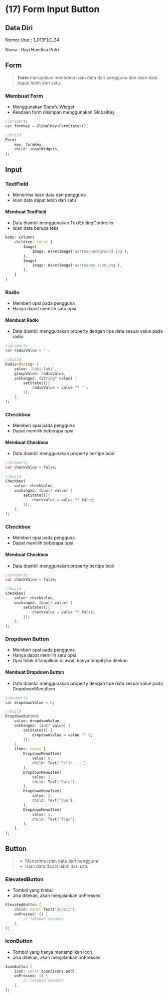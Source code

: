 # (17) Form Input Button
## Data Diri
Nomor Urut : 1_019FLC_34

Nama : Rayi Handiva Putri

## Form
> **Form** merupakan menerima isian data dari pengguna dan Isian data dapat lebih dari satu.

### Membuat Form
- Menggunakan StatefulWidget
- Keadaan form disimpan menggunakan GlobalKey<FormState>
```dart
//property
var formkey = GlobalKey<FormState>();

//build
Form(
    key: formKey,
    child: inputWidgets,
);
```

## Input
### TextField
- Menerima isian data dari pengguna
- Isian data dapat lebih dari satu

#### Membuat TextField
- Data diambil menggunakan TextEditingController
- Isian data berupa teks
```dart
body: Column(
    children: const [
        Image(
            image: AssetImage('asstes/background.jpg'),
        ),
        Image(
            image: AssetImage('asstes/my_icon.png'),
        ),
    ]
)
```

### Radio
- Memberi opsi pada pengguna
- Hanya dapat memilih satu opsi

#### Membuat Radio
- Data diambil menggunakan property dengan tipe data sesuai value pada radio 
```dart
//property
var radioValue = '';

//build
Radio<String> (
    value: 'Laki-laki',
    groupValue: radioValue,
    onChanged: (String? value) {
        setState((){
            radioValue = value ?? '';
        });
    },
);
```

### Checkbox
- Memberi opsi pada pengguna
- Dapat memilih beberapa opsi

#### Membuat Checkbox
- Data diambil menggunakan property bertipe bool
```dart
//property
var checkValue = false;

//build
Checkbox(
    value: checkValue,
    onchanged: (bool? value) {
        setState((){
            checkValue = value ?? false;
        });
    },
);
```

### Checkbox
- Memberi opsi pada pengguna
- Dapat memilih beberapa opsi

#### Membuat Checkbox
- Data diambil menggunakan property bertipe bool
```dart
//property
var checkValue = false;

//build
Checkbox(
    value: checkValue,
    onchanged: (bool? value) {
        setState((){
            checkValue = value ?? false;
        });
    },
);
```

### Dropdown Button
- Memberi opsi pada pengguna
- Hanya dapat memilih satu opsi
- Opsi tidak ditampilkan di awal, hanya tampil jika ditekan

#### Membuat Dropdown Button
- Data diambil menggunakan property dengan tipe data sesuai value pada DropdownMenuItem
```dart
//property
var dropdownValue = 0;

//build
DropdownButton(
    value: dropdownValue,
    onChanged: (int? value) {
        setState(() {
            dropdownValue = value ?? 0;
        });
    },
    items: const [
        DropdownMenuItem(
            value: 0,
            child: Text('Pilih ...'),
        ),
        DropdownMenuItem(
            value: 1,
            child: Text('Satu'),
        ),
        DropdownMenuItem(
            value: 2,
            child: Text('Dua'),
        ),
        DropdownMenuItem(
            value: 3,
            child: Text('Tiga'),
        ),
    ],
);
```

## Button
> - Menerima isian data dari pengguna
> - Isian data dapat lebih dari satu

### ElevatedButton
- Tombol yang timbul
- Jika ditekan, akan menjalankan onPressed
```dart
ElevatedButton (
    child: const Text('Submit'),
    onPressed: () {
        // lakukan sesuatu
    },
);
```

### IconButton
- Tombol yang hanya menampilkan icon
- Jika ditekan, akan menjalankan onPressed
```dart
IconButton (
    icon: const Icon(Icons.add),
    onPressed: () {
        // lakukan sesuatu
    },
);
```